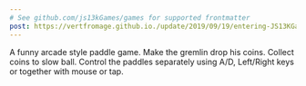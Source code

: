 ```yaml
---
# See github.com/js13kGames/games for supported frontmatter
post: https://vertfromage.github.io./update/2019/09/19/entering-JS13KGames-2019-beginner.html
---
```

A funny arcade style paddle game. Make the gremlin drop his coins. Collect coins to slow ball. Control the paddles separately using A/D, Left/Right keys or together with mouse or tap.